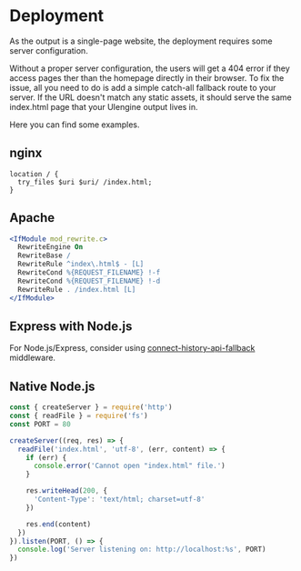 # Deployment

As the output is a single-page website, the deployment requires some server configuration.

Without a proper server configuration, the users will get a 404 error if they access pages ther than the homepage directly in their browser.
To fix the issue, all you need to do is add a simple catch-all fallback route to your server.
If the URL doesn't match any static assets, it should serve the same index.html page that your UIengine output lives in.

Here you can find some examples.

## nginx

```nginx
location / {
  try_files $uri $uri/ /index.html;
}
```

## Apache

```apache
<IfModule mod_rewrite.c>
  RewriteEngine On
  RewriteBase /
  RewriteRule ^index\.html$ - [L]
  RewriteCond %{REQUEST_FILENAME} !-f
  RewriteCond %{REQUEST_FILENAME} !-d
  RewriteRule . /index.html [L]
</IfModule>
```

## Express with Node.js

For Node.js/Express, consider using [connect-history-api-fallback](https://github.com/bripkens/connect-history-api-fallback) middleware.

## Native Node.js

```js
const { createServer } = require('http')
const { readFile } = require('fs')
const PORT = 80

createServer((req, res) => {
  readFile('index.html', 'utf-8', (err, content) => {
    if (err) {
      console.error('Cannot open "index.html" file.')
    }

    res.writeHead(200, {
      'Content-Type': 'text/html; charset=utf-8'
    })

    res.end(content)
  })
}).listen(PORT, () => {
  console.log('Server listening on: http://localhost:%s', PORT)
})
```
